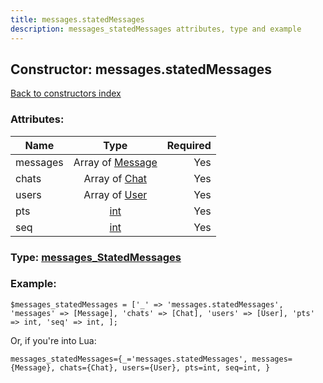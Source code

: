 ```yaml
---
title: messages.statedMessages
description: messages_statedMessages attributes, type and example
---
```

## Constructor: messages.statedMessages  
[Back to constructors index](index.md)



### Attributes:

| Name     |    Type       | Required |
|----------|:-------------:|---------:|
|messages|Array of [Message](../types/Message.md) | Yes|
|chats|Array of [Chat](../types/Chat.md) | Yes|
|users|Array of [User](../types/User.md) | Yes|
|pts|[int](../types/int.md) | Yes|
|seq|[int](../types/int.md) | Yes|



### Type: [messages\_StatedMessages](../types/messages_StatedMessages.md)


### Example:

```
$messages_statedMessages = ['_' => 'messages.statedMessages', 'messages' => [Message], 'chats' => [Chat], 'users' => [User], 'pts' => int, 'seq' => int, ];
```  

Or, if you're into Lua:  


```
messages_statedMessages={_='messages.statedMessages', messages={Message}, chats={Chat}, users={User}, pts=int, seq=int, }

```


